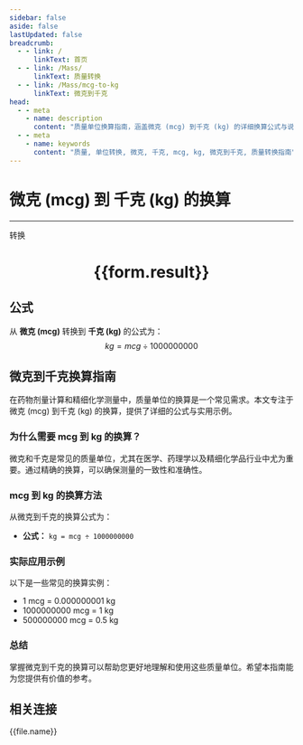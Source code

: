 ```yaml
---
sidebar: false
aside: false
lastUpdated: false
breadcrumb:
  - - link: /
      linkText: 首页
  - - link: /Mass/
      linkText: 质量转换
  - - link: /Mass/mcg-to-kg
      linkText: 微克到千克
head:
  - - meta
    - name: description
      content: "质量单位换算指南，涵盖微克 (mcg) 到千克 (kg) 的详细换算公式与说明。"
  - - meta
    - name: keywords
      content: "质量, 单位转换, 微克, 千克, mcg, kg, 微克到千克, 质量转换指南"
---
```

# 微克 (mcg) 到 千克 (kg) 的换算
---
<script setup>
import { onMounted, reactive, inject, ref } from 'vue'
import { NButton, NForm, NFormItem, NInput, NInputNumber, NSelect, NCard, useMessage,NGrid ,NGi } from 'naive-ui'
import { defineClientComponent } from 'vitepress'
import { Mass } from '../../files';

const convert = inject('convert')

const form = reactive({
  number: null,
  result: '',
})

const convertHandler = () => {
  if (form.number !== null && !isNaN(form.number)) {
    const convertedValue = parseFloat(form.number) / 1000000000
    form.result = `${form.number}mcg = ${convertedValue.toFixed(9)}kg`
  } else {
    form.result = '请输入有效的数值。'
  }
}
</script>

<n-form size="large" :model="form">
  <n-form-item label="微克 (mcg)">
    <n-input-number v-model:value="form.number" placeholder="输入微克" style="width: 100%" />
  </n-form-item>
  <n-form-item>
    <n-button type="primary" @click="convertHandler" block>转换</n-button>
  </n-form-item>
</n-form>

<n-card  embedded :bordered="false" hoverable>
  <div  style="text-align:center">
    <h1>{{form.result}}</h1>
  </div>
</n-card>

## 公式

从 **微克 (mcg)** 转换到 **千克 (kg)** 的公式为：
$$ kg = mcg \div 1000000000 $$

## 微克到千克换算指南

在药物剂量计算和精细化学测量中，质量单位的换算是一个常见需求。本文专注于微克 (mcg) 到千克 (kg) 的换算，提供了详细的公式与实用示例。

### 为什么需要 mcg 到 kg 的换算？

微克和千克是常见的质量单位，尤其在医学、药理学以及精细化学品行业中尤为重要。通过精确的换算，可以确保测量的一致性和准确性。

### mcg 到 kg 的换算方法

从微克到千克的换算公式为：

- **公式：** `kg = mcg ÷ 1000000000`

### 实际应用示例

以下是一些常见的换算实例：

- 1 mcg = 0.000000001 kg
- 1000000000 mcg = 1 kg
- 500000000 mcg = 0.5 kg

### 总结

掌握微克到千克的换算可以帮助您更好地理解和使用这些质量单位。希望本指南能为您提供有价值的参考。

## 相关连接
<n-grid x-gap="12" :cols="4">
  <n-gi v-for="(file, index) in Mass" :key="index">
    <n-button
      text
      tag="a"
      :href="file.path"
      type="primary"
    >
      {{file.name}}
    </n-button>
  </n-gi>
</n-grid>
